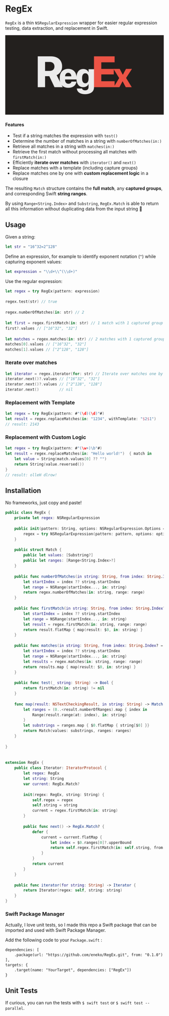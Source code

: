 # RegEx
`RegEx` is a thin `NSRegularExpression` wrapper for easier regular expression testing, data extraction, and replacement in Swift.

![RegEx](/RegEx.png)

#### Features
- Test if a string matches the expression with `test()`
- Determine the number of matches in a string with `numberOfMatches(in:)`
- Retrieve all matches in a string with `matches(in:)`
- Retrieve the first match without processing all matches with `firstMatch(in:)`
- Efficiently **iterate over matches** with `iterator()` and `next()`
- Replace matches with a template (including capture groups)
- Replace matches one by one with **custom replacement logic** in a closure

The resulting `Match` structure contains the **full match**, any **captured groups**, and corresponding 
Swift **string ranges**.

By using `Range<String.Index>` and `Substring`, `RegEx.Match` is able to return all this information without
duplicating data from the input string 👏

## Usage

Given a string:
```swift
let str = "16^32=2^128"
```

Define an expression, for example to identify exponent notation (`^`) while 
capturing exponent values:
```swift
let expression = "\\d+\\^(\\d+)"
```

Use the regular expression:
```swift
let regex = try RegEx(pattern: expression)

regex.test(str) // true

regex.numberOfMatches(in: str) // 2

let first = regex.firstMatch(in: str) // 1 match with 1 captured group
first?.values // ["16^32", "32"] 

let matches = regex.matches(in: str) // 2 matches with 1 captured group each
matches[0].values // ["16^32", "32"] 
matches[1].values // ["2^128", "128"]
```

### Iterate over matches
```swift
let iterator = regex.iterator(for: str) // Iterate over matches one by one
iterator.next()?.values // ["16^32", "32"] 
iterator.next()?.values // ["2^128", "128"]
iterator.next()         // nil
```

### Replacement with Template
```swift
let regex = try RegEx(pattern: #"(\d)(\d)"#)
let result = regex.replaceMatches(in: "1234", withTemplate: "$2$1")
// result: 2143
```

### Replacement with Custom Logic
```swift
let regex = try RegEx(pattern: #"(\w+)\b"#)
let result = regex.replaceMatches(in: "Hello world!")  { match in 
    let value = String(match.values[0] ?? "")
    return String(value.reversed())
}
// result: olleH dlrow!
```

## Installation

No frameworks, just copy and paste!

```swift
public class RegEx {
    private let regex: NSRegularExpression

    public init(pattern: String, options: NSRegularExpression.Options = []) throws {
        regex = try NSRegularExpression(pattern: pattern, options: options)
    }

    public struct Match {
        public let values: [Substring?]
        public let ranges: [Range<String.Index>?]
    }

    public func numberOfMatches(in string: String, from index: String.Index? = nil) -> Int {
        let startIndex = index ?? string.startIndex
        let range = NSRange(startIndex..., in: string)
        return regex.numberOfMatches(in: string, range: range)
    }

    public func firstMatch(in string: String, from index: String.Index? = nil) -> Match? {
        let startIndex = index ?? string.startIndex
        let range = NSRange(startIndex..., in: string)
        let result = regex.firstMatch(in: string, range: range)
        return result.flatMap { map(result: $0, in: string) }
    }

    public func matches(in string: String, from index: String.Index? = nil) -> [Match] {
        let startIndex = index ?? string.startIndex
        let range = NSRange(startIndex..., in: string)
        let results = regex.matches(in: string, range: range)
        return results.map { map(result: $0, in: string) }
    }

    public func test(_ string: String) -> Bool {
        return firstMatch(in: string) != nil
    }

    func map(result: NSTextCheckingResult, in string: String) -> Match {
        let ranges = (0..<result.numberOfRanges).map { index in
            Range(result.range(at: index), in: string)
        }
        let substrings = ranges.map { $0.flatMap { string[$0] }}
        return Match(values: substrings, ranges: ranges)
    }

}


extension RegEx {
    public class Iterator: IteratorProtocol {
        let regex: RegEx
        let string: String
        var current: RegEx.Match?

        init(regex: RegEx, string: String) {
            self.regex = regex
            self.string = string
            current = regex.firstMatch(in: string)
        }

        public func next() -> RegEx.Match? {
            defer {
                current = current.flatMap {
                    let index = $0.ranges[0]?.upperBound
                    return self.regex.firstMatch(in: self.string, from: index)
                }
            }
            return current
        }
    }

    public func iterator(for string: String) -> Iterator {
        return Iterator(regex: self, string: string)
    }
}
```

### Swift Package Manager
Actually, I love unit tests, so I made this repo a Swift package that can be imported and used with
Swift Package Manager.

Add the following code to your `Package.swift` :

```
dependencies: [
    .package(url: "https://github.com/eneko/RegEx.git", from: "0.1.0")
],
targets: {
    .target(name: "YourTarget", dependencies: ["RegEx"])
}
```

## Unit Tests
If curious, you can run the tests with `$ swift test` or `$ swift test --parallel`.
